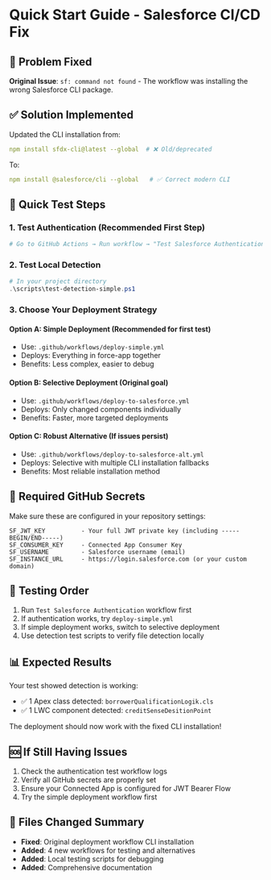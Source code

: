 # Quick Start Guide - Salesforce CI/CD Fix

## 🚨 Problem Fixed
**Original Issue**: `sf: command not found` - The workflow was installing the wrong Salesforce CLI package.

## ✅ Solution Implemented
Updated the CLI installation from:
```yaml
npm install sfdx-cli@latest --global  # ❌ Old/deprecated
```
To:
```yaml
npm install @salesforce/cli --global   # ✅ Correct modern CLI
```

## 🎯 Quick Test Steps

### 1. Test Authentication (Recommended First Step)
```bash
# Go to GitHub Actions → Run workflow → "Test Salesforce Authentication"
```

### 2. Test Local Detection
```powershell
# In your project directory
.\scripts\test-detection-simple.ps1
```

### 3. Choose Your Deployment Strategy

#### Option A: Simple Deployment (Recommended for first test)
- Use: `.github/workflows/deploy-simple.yml`
- Deploys: Everything in force-app together
- Benefits: Less complex, easier to debug

#### Option B: Selective Deployment (Original goal)
- Use: `.github/workflows/deploy-to-salesforce.yml`
- Deploys: Only changed components individually
- Benefits: Faster, more targeted deployments

#### Option C: Robust Alternative (If issues persist)
- Use: `.github/workflows/deploy-to-salesforce-alt.yml`  
- Deploys: Selective with multiple CLI installation fallbacks
- Benefits: Most reliable installation method

## 🔑 Required GitHub Secrets
Make sure these are configured in your repository settings:

```
SF_JWT_KEY          - Your full JWT private key (including -----BEGIN/END-----)
SF_CONSUMER_KEY     - Connected App Consumer Key
SF_USERNAME         - Salesforce username (email)
SF_INSTANCE_URL     - https://login.salesforce.com (or your custom domain)
```

## 🧪 Testing Order
1. Run `Test Salesforce Authentication` workflow first
2. If authentication works, try `deploy-simple.yml`  
3. If simple deployment works, switch to selective deployment
4. Use detection test scripts to verify file detection locally

## 📊 Expected Results
Your test showed detection is working:
- ✅ 1 Apex class detected: `borrowerQualificationLogik.cls`
- ✅ 1 LWC component detected: `creditSenseDesitionPoint`

The deployment should now work with the fixed CLI installation!

## 🆘 If Still Having Issues
1. Check the authentication test workflow logs
2. Verify all GitHub secrets are properly set
3. Ensure your Connected App is configured for JWT Bearer Flow
4. Try the simple deployment workflow first

## 📝 Files Changed Summary
- **Fixed**: Original deployment workflow CLI installation
- **Added**: 4 new workflows for testing and alternatives
- **Added**: Local testing scripts for debugging
- **Added**: Comprehensive documentation